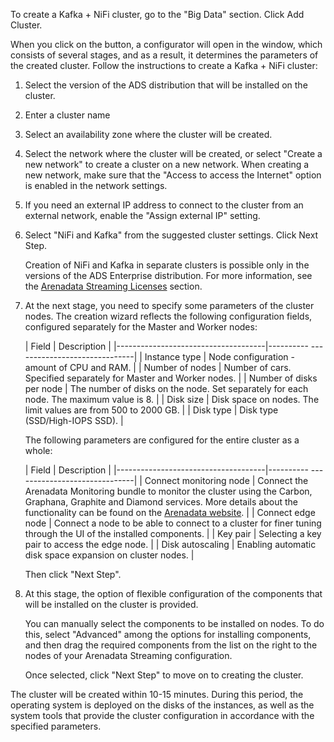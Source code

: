 To create a Kafka + NiFi cluster, go to the "Big Data" section. Click Add Cluster.

When you click on the button, a configurator will open in the window, which consists of several stages, and as a result, it determines the parameters of the created cluster. Follow the instructions to create a Kafka + NiFi cluster:

1. Select the version of the ADS distribution that will be installed on the cluster.
1. Enter a cluster name
1. Select an availability zone where the cluster will be created.
1. Select the network where the cluster will be created, or select "Create a new network" to create a cluster on a new network. When creating a new network, make sure that the "Access to access the Internet" option is enabled in the network settings.
1. If you need an external IP address to connect to the cluster from an external network, enable the "Assign external IP" setting.
1. Select "NiFi and Kafka" from the suggested cluster settings. Click Next Step.

    <warn>

    Creation of NiFi and Kafka in separate clusters is possible only in the versions of the ADS Enterprise distribution. For more information, see the [Arenadata Streaming Licenses](../../concepts/types/) section.

    </warn>

1. At the next stage, you need to specify some parameters of the cluster nodes. The creation wizard reflects the following configuration fields, configured separately for the Master and Worker nodes:

    | Field | Description |
    |-------------------------------------|---------- ------------------------------|
    | Instance type | Node configuration - amount of CPU and RAM. |
    | Number of nodes | Number of cars. Specified separately for Master and Worker nodes. |
    | Number of disks per node | The number of disks on the node. Set separately for each node. The maximum value is 8. |
    | Disk size | Disk space on nodes. The limit values ​​are from 500 to 2000 GB. |
    | Disk type | Disk type (SSD/High-IOPS SSD). |

    The following parameters are configured for the entire cluster as a whole:

    | Field | Description |
    |-------------------------------------|---------- ------------------------------|
    | Connect monitoring node | Connect the Arenadata Monitoring bundle to monitor the cluster using the Carbon, Graphana, Graphite and Diamond services. More details about the functionality can be found on the [Arenadata website](https://docs.arenadata.io/mon/en/index.html). |
    | Connect edge node | Connect a node to be able to connect to a cluster for finer tuning through the UI of the installed components. |
    | Key pair | Selecting a key pair to access the edge node. |
    | Disk autoscaling | Enabling automatic disk space expansion on cluster nodes. |

    Then click "Next Step".

1. At this stage, the option of flexible configuration of the components that will be installed on the cluster is provided.

    You can manually select the components to be installed on nodes. To do this, select "Advanced" among the options for installing components, and then drag the required components from the list on the right to the nodes of your Arenadata Streaming configuration.

    Once selected, click "Next Step" to move on to creating the cluster.

The cluster will be created within 10-15 minutes. During this period, the operating system is deployed on the disks of the instances, as well as the system tools that provide the cluster configuration in accordance with the specified parameters.

